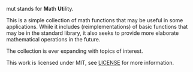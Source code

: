 mut stands for **M**ath **Ut**ility.

This is a simple collection of math functions that may be useful in some applications. While it includes (reimplementations)
of basic functions that may be in the standard library, it also seeks to provide more elaborate mathematical operations in the
future.

The collection is ever expanding with topics of interest.

This work is licensed under MIT, see [LICENSE](LICENSE.md) for more information.
